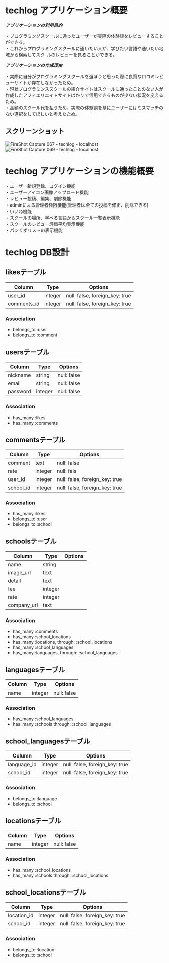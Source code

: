 # techlog アプリケーション概要
***アプリケーションの利用目的***

・プログラミングスクールに通ったユーザーが実際の体験談をレビューすることができる。  
・これからプログラミングスクールに通いたい人が、学びたい言語や通いたい地域から検索してスク-ルのレビューを見ることができる。  

***アプリケーションの作成理由***

・実際に自分がプログラミングスクールを選ぼうと思った際に良質な口コミレビューサイトが存在しなかったため。  
・現状プログラミンススクールの紹介サイトはスクールに通ったことのない人が作成したアフィエリエイトサイトばかりで信用できるものが少ない状況を変えるため。  
・高額のスクール代を払うため、実際の体験談を基にユーザーにはミスマッチのない選択をしてほしいと考えたため。  


## スクリーンショット

![FireShot Capture 067 - techlog - localhost](https://user-images.githubusercontent.com/54498213/70106404-e7497080-1686-11ea-90e2-b3cb79541425.png)
![FireShot Capture 069 - techlog - localhost](https://user-images.githubusercontent.com/54498213/70107091-eb768d80-1688-11ea-951f-7da387d8f86e.png)

# techlog アプリケーションの機能概要

・ユーザー新規登録、ログイン機能  
・ユーザーアイコン画像アップロード機能  
・レビュー投稿、編集、削除機能  
・adminによる管理者権限機能(管理者は全ての投稿を修正、削除できる)  
・いいね機能  
・スクールの場所、学べる言語からスクール一覧表示機能  
・スクールのレビュー評価平均表示機能  
・パンくずリストの表示機能  




# techlog DB設計

## likesテーブル

|Column|Type|Options|
|------|----|-------|
|user_id|integer|null: false, foreign_key: true|
|comments_id|integer|null: false, foreign_key: true|

### Association
- belongs_to :user
- belongs_to :comment


## usersテーブル

|Column|Type|Options|
|------|----|-------|
|nickname|string|null: false|
|email|string|null: false|
|password|integer|null: false|

### Association
- has_many :likes
- has_many :comments


## commentsテーブル

|Column|Type|Options|
|------|----|-------|
|comment|text|null: false|
|rate|integer|null: fals|
|user_id|integer|null: false, foreign_key: true|
|school_id|integer|null: false, foreign_key: true|

### Association
- has_many :likes
- belongs_to :user
- belongs_to :school


## schoolsテーブル

|Column|Type|Options|
|------|----|-------|
|name|string||
|image_url|text||
|detail|text||
|fee|integer||
|rate|integer||
|company_url|text||

### Association
- has_many :comments
- has_many :school_locations
- has_many :locations, through: :school_locations
- has_many :school_languages
- has_many :languages, through: :school_languages


## languagesテーブル

|Column|Type|Options|
|------|----|-------|
|name|integer|null: false|

### Association
- has_many :school_languages
- has_many :schools through: :school_languages


## school_languagesテーブル

|Column|Type|Options|
|------|----|-------|
|language_id|integer|null: false, foreign_key: true|
|school_id|integer|null: false, foreign_key: true|

### Association
- belongs_to :language
- belongs_to :school


## locationsテーブル

|Column|Type|Options|
|------|----|-------|
|name|integer|null: false|

### Association
- has_many :school_locations
- has_many :schools through: :school_locations


## school_locationsテーブル

|Column|Type|Options|
|------|----|-------|
|location_id|integer|null: false, foreign_key: true|
|school_id|integer|null: false, foreign_key: true|

### Association
- belongs_to :location
- belongs_to :school

